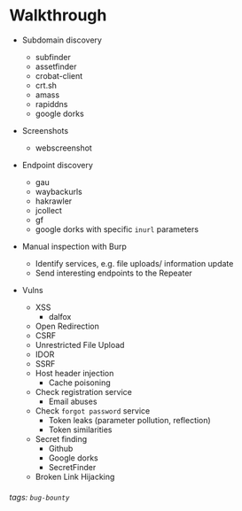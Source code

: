# Walkthrough

* Subdomain discovery
	* subfinder
	* assetfinder
	* crobat-client
	* crt.sh
	* amass
	* rapiddns
	* google dorks

* Screenshots
	* webscreenshot

* Endpoint discovery
	* gau
	* waybackurls
	* hakrawler
	* jcollect
	* gf
	* google dorks with specific `inurl` parameters

* Manual inspection with Burp 
	* Identify services, e.g. file uploads/ information update
	* Send interesting endpoints to the Repeater

* Vulns
	* XSS
		* dalfox
	* Open Redirection
	* CSRF
	* Unrestricted File Upload
	* IDOR
	* SSRF
	* Host header injection
		* Cache poisoning
	* Check registration service
		* Email abuses
	* Check `forgot password` service
		* Token leaks (parameter pollution, reflection)
		* Token similarities
	* Secret finding
		* Github
		* Google dorks
		* SecretFinder
	* Broken Link Hijacking

###### tags: `bug-bounty`